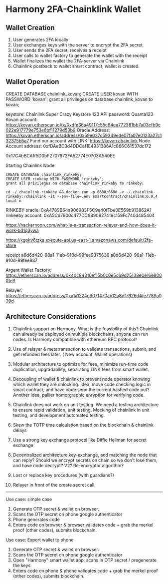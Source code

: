 # Harmony 2FA-Chainklink Wallet

## Wallet Creation

1. User generates 2FA locally
2. User exchanges keys with the server to encrypt the 2FA secret.
3. User sends the 2FA secret, receives a receipt
4. User calls to wallet factory to generate the wallet with the receipt
5. Wallet finalizes the wallet the 2FA-server via Chainlink
6. Chainlink postback to wallet smart contract, wallet is created.

## Wallet Operation

CREATE DATABASE chainlink_kovan;
CREATE USER kovan WITH PASSWORD 'kovan';
grant all privileges on database chainlink_kovan to kovan;

keystore: Chainlink Super Crazy Keystore 123
API password: Quanta123
Kovan account: https://kovan.etherscan.io/tx/0xdfe36a49117c55c64ea772381bb7a03cfb9c022e917779e753e6bf11279d53b9
Oracle Address: https://kovan.etherscan.io/address/0x59e037c59349ede07fa07e0123a27c132375b5a7
Fund our account with LINK: https://kovan.chain.link
Node Account address: 0xfDAeBD3d4DDCaf1E4931386A1c866C61537dc172

0x17C4bBCAff5D0bF2707872FA52774E0703A540EE


Starting Chainlink Node
```
CREATE DATABASE chainlink_rinkeby;
CREATE USER rinkeby WITH PASSWORD 'rinkeby';
grant all privileges on database chainlink_rinkeby to rinkeby;

cd ~/.chainlink-rinkeby && docker run -p 6688:6688 -v ~/.chainlink-rinkeby:/chainlink -it --env-file=.env smartcontract/chainlink:0.9.4 local n
```

RINKEBY oracle: 0xA4789B64a906983F5C9e40fFbe0E569b913862A1
rinkeeby account: 0xA5Cd7900c477DC6890827419c159Fc740d485404

https://hackernoon.com/what-is-a-transaction-relayer-and-how-does-it-work-bd1q3ywa


https://xgokv6tzka.execute-api.us-east-1.amazonaws.com/default/2fa-store

receipt
a8d6d420-98a1-11eb-910d-99fee9375636
a8d6d420-98a1-11eb-910d-99fee937

Argent Wallet Factory: https://etherscan.io/address/0x40c84310ef15b0c0e5c69d25138e0e16e8000fe9

Relayer: https://etherscan.io/address/0xa1a1224e9071470ab12a8df7626d4fe7789a039d


## Architecture Considerations

1. Chainlink support on Harmony. What is the feasibility of this? Chainlink can already be deployed on multiple blockchains, anyone can run nodes. Is Harmony compatible with ethereum RPC protocol?

2. Use of relayer & metatransaction to validate transactions, submit, and get refunded fees later. ( New account, Wallet operations)

3. Modular architecture to optimize for fees, minimize run-time code duplication, upgradability, separating LINK fees from smart wallet.

4. Decoupling of wallet & chainlink to prevent node operator knowing which wallet they are unlocking. Idea, move code checking logic in smart contract, and have node send the current hashed code out? Another idea, pallier homorgraphic enryption for verifying code.

5. Chainlink does not work on unit testing.  We need a testing architecture to ensure rapid validation, unit testing. Mocking of chainlink in  unit testing, and development automated testing.

6. Skew the TOTP time calculation based on the blockchain & chainlink delays

7. Use a strong key exchange protocol like Diffie Hellman for secret exchange

8. Decentralized architecture key-exchange, and matching the node that can reply? Should we encrypt secrets on chain so we don't lose them, and have node decrypt? V2?  Re-encryptor algorithm?

9. Lost or replace key procedures (with guardians?)

10. Relayer in front of the create secret call.


----------------------------------


Use case:  simple case
1. Generate OTP secret & wallet on browser.
2. Scans the OTP secret on phone google authenticator
3. Phone generates code
4. Enters code on browser & browser validates code + grab the merkel proof (other codes), submits blockchain.

Use case: Export wallet to phone
1. Generate OTP secret & wallet on browser.
2. Scans the OTP secret on phone google authenticator
3. Open "Harmony" smart wallet app, scans in OTP secret / pregenerate the keys
4. Enters code on phone & phone validates code + grab the merkel proof (other codes), submits blockchain.
